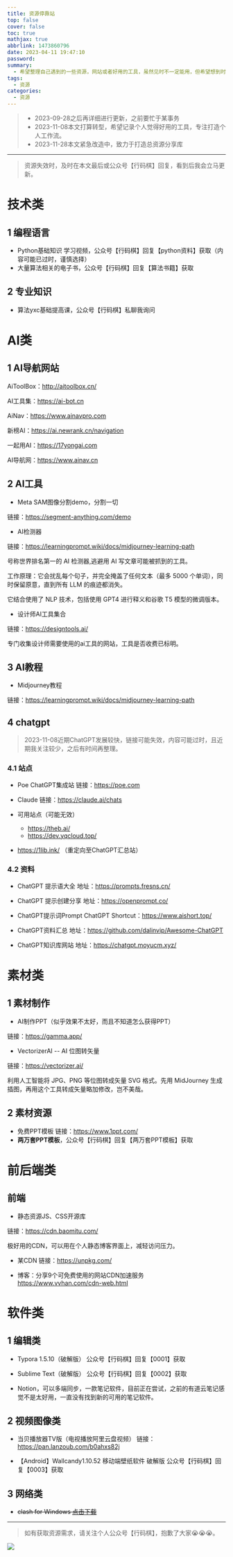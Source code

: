 ```yaml
---
title: 资源停靠站
top: false
cover: false
toc: true
mathjax: true
abbrlink: 1473860796
date: 2023-04-11 19:47:10
password: 
summary:
  - 希望整理自己遇到的一些资源，网站或者好用的工具，虽然见时不一定能用，但希望想到时能够找到。
tags:
  - 资源
categories:
  - 资源
---
```


> - 2023-09-28之后再详细进行更新，之前要忙于某事务
> - 2023-11-08本文打算转型，希望记录个人觉得好用的工具，专注打造个人工作流。
> - 2023-11-28本文紧急改造中，致力于打造总资源分享库

---

> 资源失效时，及时在本文最后或公众号【行码棋】回复，看到后我会立马更新。

# 技术类

## 1 编程语言

- Python基础知识 学习视频，公众号【行码棋】回复【python资料】获取（内容可能已过时，谨慎选择）
- 大量算法相关的电子书，公众号【行码棋】回复【算法书籍】获取

## 2 专业知识

- 算法yxc基础提高课，公众号【行码棋】私聊我询问

# AI类

## 1 AI导航网站

AiToolBox：http://aitoolbox.cn/

AI工具集：https://ai-bot.cn

AiNav：https://www.ainavpro.com

新榜AI：https://ai.newrank.cn/navigation

一起用AI：https://17yongai.com

AI导航网：https://www.ainav.cn

## 2 AI工具

- Meta SAM图像分割demo，分割一切

链接：https://segment-anything.com/demo

- AI检测器

链接：https://learningprompt.wiki/docs/midjourney-learning-path

号称世界排名第一的 AI 检测器,逃避用 AI 写文章可能被抓到的工具。

工作原理：它会扰乱每个句子，并完全掩盖了任何文本（最多 5000 个单词），同时保留原意，直到所有 LLM 的痕迹都消失。

它结合使用了 NLP 技术，包括使用 GPT4 进行释义和谷歌 T5 模型的微调版本。

- 设计师AI工具集合

链接：https://designtools.ai/

专门收集设计师需要使用的ai工具的网站，工具是否收费已标明。

## 3 AI教程

- Midjourney教程

链接：https://learningprompt.wiki/docs/midjourney-learning-path

## 4 chatgpt

> 2023-11-08近期ChatGPT发展较快，链接可能失效，内容可能过时，且近期我关注较少，之后有时间再整理。

### 4.1 站点

- Poe ChatGPT集成站 链接：https://poe.com
- Claude 链接：https://claude.ai/chats

- 可用站点（可能无效）
  - https://theb.ai/
  - https://dev.yqcloud.top/
- https://1lib.ink/ （重定向至ChatGPT汇总站）

### 4.2 资料

- ChatGPT 提示语大全 地址：https://prompts.fresns.cn/

- ChatGPT 提示创建分享 地址：https://openprompt.co/

- ChatGPT提示词Prompt ChatGPT Shortcut：https://www.aishort.top/

- ChatGPT资料汇总 地址：https://github.com/dalinvip/Awesome-ChatGPT

- ChatGPT知识库网站 地址：https://chatgpt.moyucm.xyz/

# 素材类

## 1 素材制作

- AI制作PPT（似乎效果不太好，而且不知道怎么获得PPT）

链接：https://gamma.app/

- VectorizerAI -- AI 位图转矢量

链接：https://vectorizer.ai/

利用人工智能将 JPG、PNG 等位图转成矢量 SVG 格式。先用 MidJourney 生成插图，再用这个工具转成矢量略加修改，岂不美哉。

## 2 素材资源

- 免费PPT模板 链接：https://www.1ppt.com/
- **两万套PPT模板**，公众号【行码棋】回复【两万套PPT模板】获取

# 前后端类

## 前端

- 静态资源JS、CSS开源库

链接：https://cdn.baomitu.com/

极好用的CDN，可以用在个人静态博客界面上，减轻访问压力。

- 某CDN 链接：https://unpkg.com/

- 博客：分享9个可免费使用的网站CDN加速服务 https://www.vvhan.com/cdn-web.html

# 软件类

## 1 编辑类

- Typora 1.5.10（破解版） 公众号【行码棋】回复【0001】获取

- Sublime Text（破解版）  公众号【行码棋】回复【0002】获取

- Notion，可以多端同步，一款笔记软件，目前正在尝试，之前的有道云笔记感觉不是太好用，一直没有找到新的可用的笔记软件。

## 2 视频图像类

- 当贝播放器TV版（电视播放阿里云盘视频） 链接：https://pan.lanzoub.com/b0ahxs82j

- 【Android】Wallcandy1.10.52 移动端壁纸软件 破解版  公众号【行码棋】回复【0003】获取

## 3 网络类

- ~~clash for Windows [点击下载](https://github.com/Fndroid/clash_for_windows_pkg/releases/download/0.20.15/Clash.for.Windows-0.20.15-win.7z)~~

---

> 如有获取资源需求，请关注个人公众号【行码棋】，抱歉了大家😭😭😭。

![](https://wyqz.top/medias/gzh.jpg)

